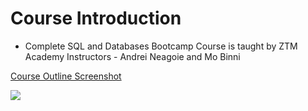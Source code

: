 # Course Introduction

- Complete SQL and Databases Bootcamp Course is taught by ZTM Academy Instructors - Andrei Neagoie and Mo Binni

[Course Outline Screenshot](./SQL%20Bootcamp%20Course%20Outline.png)

<img src="./SQL%20Bootcamp%20Course%20Outline.png" />
